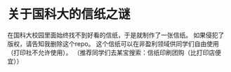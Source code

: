 # 关于国科大的信纸之谜

在国科大校园里面始终找不到好看的信纸，于是就制作了一张信纸。
如果侵犯了版权，请告知我删除这个repo。
这个信纸可以在非盈利领域供同学们自由使用（打印社不允许使用）。
（推荐同学们去某宝搜索：信纸印刷团购（比打印店便宜））
